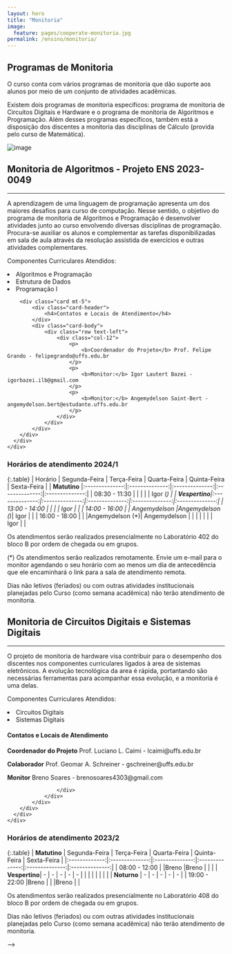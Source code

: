 ```yaml
---
layout: hero
title: "Monitoria"
image:
  feature: pages/cooperate-monitoria.jpg
permalink: /ensino/monitoria/
---
```


<section class="fdb-block">
  <div class="container">
    <div class="row align-items-center pt-2 pt-lg-5">
      <div class="col-12 col-md-8 col-lg-7">
        <h2>Programas de Monitoria</h2>
        <p class="lead">O curso conta com vários programas de monitoria que dão suporte aos alunos por meio de um conjunto de atividades acadêmicas.</p>
        <p>Existem dois programas de monitoria específicos: programa de monitoria de Circuitos Digitais e Hardware e o programa de monitoria de Algoritmos e Programação. Além desses programas específicos, também está a disposição dos discentes a monitoria das disciplinas de Cálculo (provida pelo curso de Matemática).</p>
      </div>
      <div class="col-8 col-md-4 m-auto m-md-0 ml-md-auto pt-5">
        <p><img alt="image" class="img-fluid" src="../../images/illustrations/teaching.svg"></p>
      </div>
    </div>
  </div>
</section>

<section class="mt-2 mb-5">
  <div class="container">
    <div class="row justify-content-center">
      <div class="col-12 text-left">
        <h2>Monitoria de Algoritmos - Projeto ENS 2023-0049</h2>
        <hr/>
        <p>
            A aprendizagem de uma linguagem de programação apresenta um dos maiores 
            desafios para curso de computação. Nesse sentido, o objetivo do programa 
            de monitoria de Algoritmos e Programação é desenvolver atividades junto 
            ao curso envolvendo diversas disciplinas de programação. Procura-se
            auxiliar os alunos e complementar as tarefas disponibilizadas em sala
            de aula através da resolução assistida de exercícios e outras atividades complementares.
        </p>
        <p>Componentes Curriculares Atendidos:</p>
        <li>Algoritmos e Programação</li>
        <li>Estrutura de Dados</li>
        <li>Programação I</li>

		<div class="card mt-5">
			<div class="card-header">
				<h4>Contatos e Locais de Atendimento</h4>
			</div>
			<div class="card-body">
				<div class="row text-left">
					<div class="col-12">
						<p>
							<b>Coordenador do Projeto</b> Prof. Felipe Grando - felipegrando@uffs.edu.br
						</p>
						<p>
							<b>Monitor:</b> Igor Lautert Bazei - igorbazei.ilb@gmail.com
						</p>
						<p>
							<b>Monitor:</b> Angemydelson Saint-Bert - angemydelson.bert@estudante.uffs.edu.br
						</p>
					</div>
				</div> 
			</div> 
        </div>
      </div>
    </div>
  </div>
</section>

<h3>Horários de atendimento 2024/1</h3>

{:.table}
|    Horário    |  Segunda-Feira |   Terça-Feira  |  Quarta-Feira  |  Quinta-Feira  |  Sexta-Feira   |
|  **Matutino** |:--------------:|:--------------:|:--------------:|:--------------:|:--------------:|
| 08:30 - 11:30 |                |                |                |                |    Igor (*)    |
| **Vespertino**|:--------------:|:--------------:|:--------------:|:--------------:|:--------------:|
| 13:00 - 14:00 |                |                |                |      Igor      |                |
| 14:00 - 16:00 |                |  Angemydelson  |Angemydelson (*)|      Igor      |                |
| 16:00 - 18:00 |                |                |Angemydelson (*)|  Angemydelson  |                |
|               |                |                |                |      Igor      |                |

<p>
	Os atendimentos serão realizados presencialmente no Laboratório 402 do bloco B por ordem de chegada ou em grupos.
</p>
<p>
	(*) Os atendimentos serão realizados remotamente. Envie um e-mail para o monitor agendando o seu horário com ao menos um dia de antecedência que ele encaminhará o link para a sala de atendimento remota.
</p>
<p>
	Dias não letivos (feriados) ou com outras atividades institucionais planejadas pelo Curso (como semana acadêmica) não terão atendimento de monitoria.
</p>

<section class="mt-4 mb-4">
  <div class="container">
    <div class="row justify-content-center">
      <div class="col-12 text-left">
        <h2>Monitoria de Circuitos Digitais e Sistemas Digitais</h2>
       <!-- <div class="alert text-danger border-danger" role="alert">
            <b>Importante:</b> Infelizmente, neste semestre não houveram candidatos à monitores, e por tanto não há monitoria para esta modalidade
        </div> -->
        <hr/>
        <p>
            O projeto de monitoria de hardware visa contribuir para o desempenho dos discentes nos componentes curriculares ligados à area de sistemas eletrônicos. A evolução tecnológica da area é rápida, portantando são necessárias ferramentas para acompanhar essa evolução, e a monitoria é uma delas.
        </p>
        <p>Componentes Curriculares Atendidos:</p>
        <li>Circuitos Digitais</li>
        <li>Sistemas Digitais</li>
        <!--<li>Organização de Computadores</li>-->
        <div class="card mt-4">
            <div class="card-header">
                <h4>Contatos e Locais de Atendimento</h4>
            </div>
            <div class="card-body">
                <div class="row text-left">
                    <div class="col-12">
                        <p>
                            <b>Coordenador do Projeto</b> Prof. Luciano L. Caimi - lcaimi@uffs.edu.br
                        </p>
                        <p>
							              <b>Colaborador</b> Prof. Geomar A. Schreiner - gschreiner@uffs.edu.br
						            </p>
                        <p>
							              <b>Monitor</b> Breno Soares - brenosoares4303@gmail.com
						            </p>

                    </div>
                </div> 
            </div> 
        </div>
      </div>
    </div>
  </div>
</section> 

<h3>Horários de atendimento 2023/2</h3>

{:.table}
|  **Matutino** |  Segunda-Feira |   Terça-Feira  |  Quarta-Feira  |  Quinta-Feira  |  Sexta-Feira   |
|:-------------:|:--------------:|:--------------:|:--------------:|:--------------:|:--------------:|
| 08:00 - 12:00 |                |Breno           |Breno           |                |                |
| **Vespertino**|        -       |       -        |       -        |       -        |        -       |
|               |                |                |                |                |                |
|  **Noturno**  |        -       |        -       |       -        |       -        |        -       |
| 19:00 - 22:00 |Breno           |                |                |Breno           |                |

<p>
	Os atendimentos serão realizados presencialmente no Laboratório 408 do bloco B por ordem de chegada ou em grupos.
</p>
<p>
	Dias não letivos (feriados) ou com outras atividades institucionais planejadas pelo Curso (como semana acadêmica) não terão atendimento de monitoria.
</p>

<!-- <h3>Horários de atendimento 2021/1</h3> -->


<!-- <section class="mt-4 mb-4">
  <div class="container">
    <div class="row justify-content-center">
      <div class="col-12 text-left">
        <h2>Monitoria de Cálculo</h2>
        <hr/>
        <p>
            A monitoria de cálculo tem como objetivo auxiliar aqueles alunos que sentem dificuldade no raciocínio matemático, por ser uma área que geralmente apresenta maiores desafios. 
             O programa tem a modalidade online, onde o aluno pode enviar suas duvidas para o monitor atráves das redes sociais e ter um atendimento mais rápido. 
        </p>
        <p>Componentes Curriculares Atendidos:</p>
<!--         <li>Cáculo A</li>
        <li>Cáculo B</li>
        <li>Cáculo C</li>
        <li>Cáculo I</li>
        <li>Cáculo II</li>
        <div class="card mt-4">
            <div class="card-header">
                <h4>Contatos e Locais de Atendimento</h4>
            </div>
            <div class="card-body">
                <div class="row text-left">
                    <div class="col-12">
                        <p>
                            <b>Prof.</b> Milton Kist - milton.kist@uffs.edu.br
                        </p>
                        <p>
                            <b>Monitor:</b> Marcos Vinícius Farfus Cavalli - marcos.farfus@gmail.com - (49) 9 9172-5393
                        </p>
                    </div>
                </div> 
            </div> 
        </div>
      </div>
    </div>
  </div>
</section> -->

<!-- <h3>Horários de atendimento 2021/1</h3> --> -->

<!-- {:.table}
|  **Matutino** |  Segunda-Feira |   Terça-Feira  | Quarta-Feira | Quinta-Feira |   Sexta-Feira  |
|:-------------:|:--------------:|:--------------:|:------------:|:------------:|:--------------:|
| 10:10 - 11:00 | Monitoria      | Monitoria      | -            |  -           | -              |
| 11:00 - 11:50 | Monitoria      | Monitoria      | -            |  -           | -              |
|**Vespertino** |                |                |              |              |                |
| 13:30 - 14:20 | -              | -              | Monitoria    | Monitoria    | -              |
| 14:20 - 15:10 | -              | -              | Monitoria    | Monitoria    | -              |
| 15:10 - 16:00 | -              | -              |  -           |  -           | -              |
| 16:20 - 17:10 | -              | -              |  -           |  -           | -              |
| 17:10 - 18:00 | -              | -              | -            |  -           | -              |
| **Noturno**   |                |                |              |              |                |
| 18:00 - 19:00 | Monitoria      | -              | Monitoria    | Monitoria    | -              |
| 19:00 - 19:50 | Monitoria      | -              | Monitoria    | Monitoria    | -              | -->
